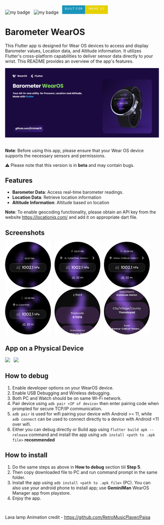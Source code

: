 ![my badge](https://img.shields.io/badge/Made%20with-Flutter-blue?style=for-the-badge&logo=flutter)  &nbsp; ![my badge](https://img.shields.io/github/last-commit/Krishak15/Barometer-WearOS/main?style=for-the-badge) &nbsp; <img src="screenshots/photos/badge.svg" width="150"  />

# Barometer WearOS

This Flutter app is designed for Wear OS devices to access and display Barometer values, Location data, and Altitude information. It utilizes Flutter's cross-platform capabilities to deliver sensor data directly to your wrist. This README provides an overview of the app's features.
&nbsp;
<div id="image-container">
  <img src="screenshots/WearOS.-poster-new.png" alt="Poster">
</div>
&nbsp;
&nbsp;

**Note**: Before using this app, please ensure that your Wear OS device supports the necessary sensors and permissions.

⚠️ Please note that this version is in **beta** and may contain bugs.
&nbsp;
## Features

- **Barometer Data**: Access real-time barometer readings.
- **Location Data**: Retrieve location information
- **Altitude Information**: Altitude based on location

**Note**: To enable geocoding functionality, please obtain an API key from the website https://locationiq.com/ and add it on appropriate dart file.

## Screenshots

<img src="screenshots/updated/img1.png" width="150"  /> &nbsp; <img src="screenshots/updated/img2.png" width="150"/>  &nbsp;
<img src="screenshots/updated/img3.png" width="150"/> &nbsp; <img src="screenshots/updated/img4.png" width="150"/> 
&nbsp; <img src="screenshots/updated/img5.png" width="150"/> &nbsp; <img src="screenshots/updated/img6.png" width="150"/> 

## App on a Physical Device

<div id="image-container">
<img src="screenshots/photos/bimg1.jpg" width="300"/> &nbsp;  <img src="screenshots/photos/bimg2.jpg" width="300"/> &nbsp;  </div>







## How to debug

1) Enable developer options on your WearOS device.
2) Enable USB Debugging and Wireless debugging.
3) Both PC and Watch should be on same Wi-Fi network.
4) Pair device using ```adb pair <IP of device>``` then enter pairing code when prompted for secure TCP/IP communication.
5) ```adb pair``` is used for wifi pairing your device with Android >= 11, while ```adb connect``` can be used to connect directly to a device with Android <11 over wifi.
6) Either you can debug directly or Build app using ```flutter build apk --release``` command and install the app using ```adb install <path to .apk file>``` **recommended**

## How to install

1) Do the same steps as above in **How to debug** section tiil **Step 5**.
2) Then copy downloaded file to PC and run command prompt in the same folder. 
3) Install the app using ```adb install <path to .apk file>``` (PC). You can also use your android phone to install app; use **GeminiMan** WearOS Manager app from playstore.
4) Enjoy the app.

   
   

  
&nbsp;
&nbsp;

Lava lamp Animation credit - https://github.com/RetroMusicPlayer/Paisa


